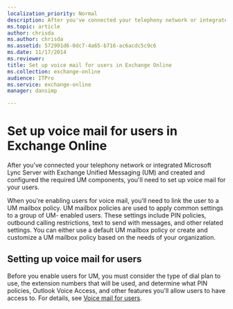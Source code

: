 ```yaml
---
localization_priority: Normal
description: After you've connected your telephony network or integrated Microsoft Lync Server with Exchange Unified Messaging (UM) and created and configured the required UM components, you'll need to set up voice mail for your users.
ms.topic: article
author: chrisda
ms.author: chrisda
ms.assetid: 572991d6-0dc7-4a65-b716-ac6acdc5c9c6
ms.date: 11/17/2014
ms.reviewer: 
title: Set up voice mail for users in Exchange Online
ms.collection: exchange-online
audience: ITPro
ms.service: exchange-online
manager: dansimp

---
```


# Set up voice mail for users in Exchange Online

After you've connected your telephony network or integrated Microsoft Lync Server with Exchange Unified Messaging (UM) and created and configured the required UM components, you'll need to set up voice mail for your users.

 When you're enabling users for voice mail, you'll need to link the user to a UM mailbox policy. UM mailbox policies are used to apply common settings to a group of UM- enabled users. These settings include PIN policies, outbound calling restrictions, text to send with messages, and other related settings. You can either use a default UM mailbox policy or create and customize a UM mailbox policy based on the needs of your organization.

## Setting up voice mail for users

Before you enable users for UM, you must consider the type of dial plan to use, the extension numbers that will be used, and determine what PIN policies, Outlook Voice Access, and other features you'll allow users to have access to. For details, see [Voice mail for users](voice-mail-for-users.md).



